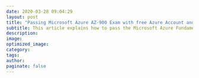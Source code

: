 ```yaml
---
date: 2020-03-28 09:04:29
layout: post
title: "Passing Microsoft Azure AZ-900 Exam with free Azure Account and Tutorials"
subtitle: This article explains how to pass the Microsoft Azure Fundamentals Certification AZ-900 Exam without paying for tutorials and Microsoft Azure Account.
description: 
image:
optimized_image:
category: 
tags:
author:
paginate: false
---
```

